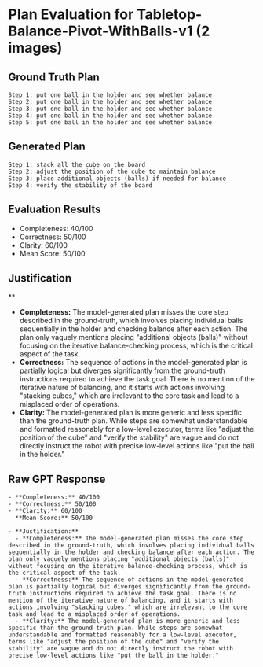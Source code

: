 # Plan Evaluation for Tabletop-Balance-Pivot-WithBalls-v1 (2 images)

## Ground Truth Plan
```
Step 1: put one ball in the holder and see whether balance
Step 2: put one ball in the holder and see whether balance
Step 3: put one ball in the holder and see whether balance
Step 4: put one ball in the holder and see whether balance
Step 5: put one ball in the holder and see whether balance
```

## Generated Plan
```
Step 1: stack all the cube on the board
Step 2: adjust the position of the cube to maintain balance
Step 3: place additional objects (balls) if needed for balance
Step 4: verify the stability of the board
```

## Evaluation Results
- Completeness: 40/100
- Correctness: 50/100
- Clarity: 60/100
- Mean Score: 50/100

## Justification
**  
  - **Completeness:** The model-generated plan misses the core step described in the ground-truth, which involves placing individual balls sequentially in the holder and checking balance after each action. The plan only vaguely mentions placing "additional objects (balls)" without focusing on the iterative balance-checking process, which is the critical aspect of the task.  
  - **Correctness:** The sequence of actions in the model-generated plan is partially logical but diverges significantly from the ground-truth instructions required to achieve the task goal. There is no mention of the iterative nature of balancing, and it starts with actions involving "stacking cubes," which are irrelevant to the core task and lead to a misplaced order of operations.  
  - **Clarity:** The model-generated plan is more generic and less specific than the ground-truth plan. While steps are somewhat understandable and formatted reasonably for a low-level executor, terms like "adjust the position of the cube" and "verify the stability" are vague and do not directly instruct the robot with precise low-level actions like "put the ball in the holder."

## Raw GPT Response
```
- **Completeness:** 40/100  
- **Correctness:** 50/100  
- **Clarity:** 60/100  
- **Mean Score:** 50/100  

- **Justification:**  
  - **Completeness:** The model-generated plan misses the core step described in the ground-truth, which involves placing individual balls sequentially in the holder and checking balance after each action. The plan only vaguely mentions placing "additional objects (balls)" without focusing on the iterative balance-checking process, which is the critical aspect of the task.  
  - **Correctness:** The sequence of actions in the model-generated plan is partially logical but diverges significantly from the ground-truth instructions required to achieve the task goal. There is no mention of the iterative nature of balancing, and it starts with actions involving "stacking cubes," which are irrelevant to the core task and lead to a misplaced order of operations.  
  - **Clarity:** The model-generated plan is more generic and less specific than the ground-truth plan. While steps are somewhat understandable and formatted reasonably for a low-level executor, terms like "adjust the position of the cube" and "verify the stability" are vague and do not directly instruct the robot with precise low-level actions like "put the ball in the holder."
```
